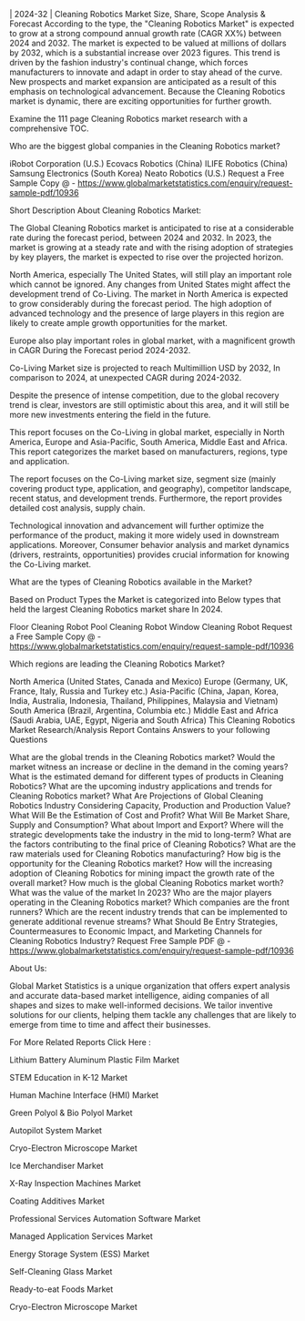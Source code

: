 | 2024-32 | Cleaning Robotics Market Size, Share, Scope Analysis & Forecast
According to the type, the "Cleaning Robotics Market" is expected to grow at a strong compound annual growth rate (CAGR XX%) between 2024 and 2032. The market is expected to be valued at millions of dollars by 2032, which is a substantial increase over 2023 figures. This trend is driven by the fashion industry's continual change, which forces manufacturers to innovate and adapt in order to stay ahead of the curve. New prospects and market expansion are anticipated as a result of this emphasis on technological advancement. Because the Cleaning Robotics market is dynamic, there are exciting opportunities for further growth.

Examine the 111 page Cleaning Robotics market research with a comprehensive TOC.

Who are the biggest global companies in the Cleaning Robotics market?


iRobot Corporation (U.S.)
Ecovacs Robotics (China)
ILIFE Robotics (China)
Samsung Electronics (South Korea)
Neato Robotics (U.S.)
Request a Free Sample Copy @ - https://www.globalmarketstatistics.com/enquiry/request-sample-pdf/10936

Short Description About Cleaning Robotics Market:

The Global Cleaning Robotics market is anticipated to rise at a considerable rate during the forecast period, between 2024 and 2032. In 2023, the market is growing at a steady rate and with the rising adoption of strategies by key players, the market is expected to rise over the projected horizon.

North America, especially The United States, will still play an important role which cannot be ignored. Any changes from United States might affect the development trend of Co-Living. The market in North America is expected to grow considerably during the forecast period. The high adoption of advanced technology and the presence of large players in this region are likely to create ample growth opportunities for the market.

Europe also play important roles in global market, with a magnificent growth in CAGR During the Forecast period 2024-2032.

Co-Living Market size is projected to reach Multimillion USD by 2032, In comparison to 2024, at unexpected CAGR during 2024-2032.

Despite the presence of intense competition, due to the global recovery trend is clear, investors are still optimistic about this area, and it will still be more new investments entering the field in the future.

This report focuses on the Co-Living in global market, especially in North America, Europe and Asia-Pacific, South America, Middle East and Africa. This report categorizes the market based on manufacturers, regions, type and application.

The report focuses on the Co-Living market size, segment size (mainly covering product type, application, and geography), competitor landscape, recent status, and development trends. Furthermore, the report provides detailed cost analysis, supply chain.

Technological innovation and advancement will further optimize the performance of the product, making it more widely used in downstream applications. Moreover, Consumer behavior analysis and market dynamics (drivers, restraints, opportunities) provides crucial information for knowing the Co-Living market.

What are the types of Cleaning Robotics available in the Market?

Based on Product Types the Market is categorized into Below types that held the largest Cleaning Robotics market share In 2024.


Floor Cleaning Robot
Pool Cleaning Robot
Window Cleaning Robot
Request a Free Sample Copy @ - https://www.globalmarketstatistics.com/enquiry/request-sample-pdf/10936

Which regions are leading the Cleaning Robotics Market?

North America (United States, Canada and Mexico)
Europe (Germany, UK, France, Italy, Russia and Turkey etc.)
Asia-Pacific (China, Japan, Korea, India, Australia, Indonesia, Thailand, Philippines, Malaysia and Vietnam)
South America (Brazil, Argentina, Columbia etc.)
Middle East and Africa (Saudi Arabia, UAE, Egypt, Nigeria and South Africa)
This Cleaning Robotics Market Research/Analysis Report Contains Answers to your following Questions

What are the global trends in the Cleaning Robotics market? Would the market witness an increase or decline in the demand in the coming years?
What is the estimated demand for different types of products in Cleaning Robotics? What are the upcoming industry applications and trends for Cleaning Robotics market?
What Are Projections of Global Cleaning Robotics Industry Considering Capacity, Production and Production Value? What Will Be the Estimation of Cost and Profit? What Will Be Market Share, Supply and Consumption? What about Import and Export?
Where will the strategic developments take the industry in the mid to long-term?
What are the factors contributing to the final price of Cleaning Robotics? What are the raw materials used for Cleaning Robotics manufacturing?
How big is the opportunity for the Cleaning Robotics market? How will the increasing adoption of Cleaning Robotics for mining impact the growth rate of the overall market?
How much is the global Cleaning Robotics market worth? What was the value of the market In 2023?
Who are the major players operating in the Cleaning Robotics market? Which companies are the front runners?
Which are the recent industry trends that can be implemented to generate additional revenue streams?
What Should Be Entry Strategies, Countermeasures to Economic Impact, and Marketing Channels for Cleaning Robotics Industry?
Request Free Sample PDF @ - https://www.globalmarketstatistics.com/enquiry/request-sample-pdf/10936

About Us:

Global Market Statistics is a unique organization that offers expert analysis and accurate data-based market intelligence, aiding companies of all shapes and sizes to make well-informed decisions. We tailor inventive solutions for our clients, helping them tackle any challenges that are likely to emerge from time to time and affect their businesses.

For More Related Reports Click Here :

Lithium Battery Aluminum Plastic Film Market

STEM Education in K-12 Market

Human Machine Interface (HMI) Market

Green Polyol & Bio Polyol Market

Autopilot System Market

Cryo-Electron Microscope Market

Ice Merchandiser Market

X-Ray Inspection Machines Market

Coating Additives Market

Professional Services Automation Software Market

Managed Application Services Market

Energy Storage System (ESS) Market

Self-Cleaning Glass Market

Ready-to-eat Foods Market

Cryo-Electron Microscope Market